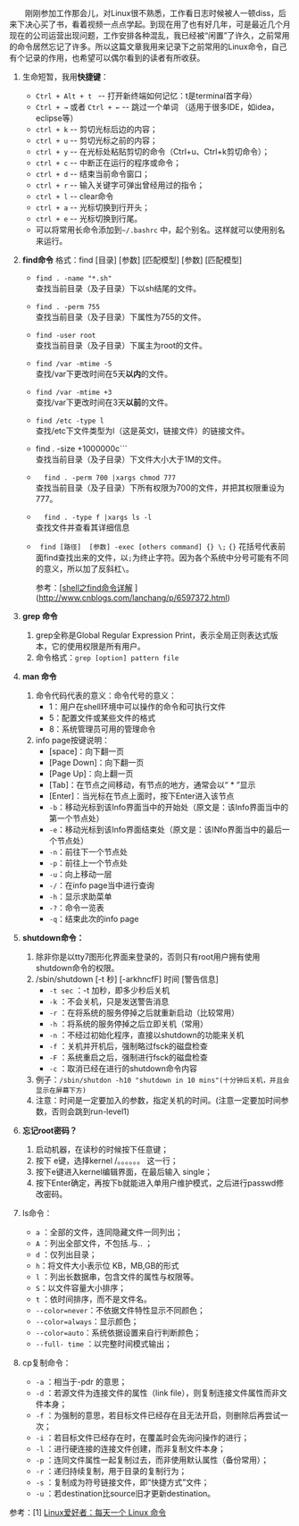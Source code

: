 &#8194;&#8194;&#8194;&#8194;刚刚参加工作那会儿，对Linux很不熟悉，工作看日志时候被人一顿diss，后来下决心买了书，看着视频一点点学起。到现在用了也有好几年，可是最近几个月现在的公司运营出现问题，工作安排各种混乱，我已经被“闲置”了许久，之前常用的命令居然忘记了许多。所以这篇文章我用来记录下之前常用的Linux命令，自己有个记录的作用，也希望可以偶尔看到的读者有所收获。

1. 生命短暂，我用**快捷键**：
    - ```Ctrl + Alt + t ``` -- 打开新终端如何记忆：t是terminal首字母）
    - ```Ctrl + →``` 或者 ```Ctrl + ←``` -- 跳过一个单词 （适用于很多IDE，如idea，eclipse等）
    - ```ctrl + k``` -- 剪切光标后边的内容；
    - ```ctrl + u``` -- 剪切光标之前的内容；
    - ```ctrl + y``` -- 在光标处粘贴剪切的命令（Ctrl+u、Ctrl+k剪切命令）；
    - ```ctrl + c``` -- 中断正在运行的程序或命令；
    - ```ctrl + d``` -- 结束当前命令窗口；
    - ```ctrl + r``` -- 输入关键字可弹出曾经用过的指令；
    - ```ctrl + l``` -- clear命令
    - ```ctrl + a``` -- 光标切换到行开头；
    - ```ctrl + e``` -- 光标切换到行尾。
    - 可以将常用长命令添加到```~/.bashrc``` 中，起个别名。这样就可以使用别名来运行。

2. **find命令**
格式：find [目录] [参数] [匹配模型] [参数] [匹配模型]  
    - ```find . -name "*.sh"```           
    查找当前目录（及子目录）下以sh结尾的文件。
    - ```find . -perm 755```           
查找当前目录（及子目录）下属性为755的文件。
    - ```find -user root```                  
    查找当前目录（及子目录）下属主为root的文件。
    - ```find /var -mtime -5```           
     查找/var下更改时间在5天**以内**的文件。
    - ```find /var -mtime +3```          
     查找/var下更改时间在3天**以前**的文件。
    - ```find /etc -type l```                
     查找/etc下文件类型为l（这是英文l，链接文件）的链接文件。
    - find . -size +1000000c```    
      查找当前目录（及子目录）下文件大小大于1M的文件。
    - ```  find . -perm 700 |xargs chmod 777```           
      查找当前目录（及子目录）下所有权限为700的文件，并把其权限重设为777。
    - ```  find . -type f |xargs ls -l```  
      查找文件并查看其详细信息
    - ``` find [路径]  [参数] -exec [others command] {} \;```
      ```{}``` 花括号代表前面find查找出来的文件，以```;```为终止字符。因为各个系统中分号可能有不同的意义，所以加了反斜杠```\```。  

		参考：[[shell之find命令详解](https://www.cnblogs.com/lanchang/p/6597372.html)
](http://www.cnblogs.com/lanchang/p/6597372.html)

3. **grep 命令**
	1. grep全称是Global Regular Expression Print，表示全局正则表达式版本，它的使用权限是所有用户。
	2. 命令格式：```grep [option] pattern file```

4. **man 命令**
	1. 命令代码代表的意义：命令代号的意义：
	    -  1：用户在shell环境中可以操作的命令和可执行文件
    	-  5：配置文件或某些文件的格式
    	-  8：系统管理员可用的管理命令
    2. info page按键说明：
   		- [space]：向下翻一页
  		- [Page Down]：向下翻一页
  		- [Page Up]：向上翻一页
  		- [Tab]：在节点之间移动，有节点的地方，通常会以“ * ”显示
  		- [Enter]：当光标在节点上面时，按下Enter进入该节点
		- ```-b```：移动光标到该Info界面当中的开始处（原文是：该Info界面当中的第一个节点处）
		- ```-e```：移动光标到该Info界面结束处（原文是：该INfo界面当中的最后一个节点处）
		- ```-n```：前往下一个节点处
		- ```-p```：前往上一个节点处
		- ```-u```：向上移动一层
		- ```-/```：在info page当中进行查询
		- ```-h```：显示求助菜单
		- ```-?```：命令一览表
		- ```-q```：结束此次的info page
5. **shutdown命令：**
	1. 除非你是以tty7图形化界面来登录的，否则只有root用户拥有使用shutdown命令的权限。
	2. /sbin/shutdown [-t 秒] [-arkhncfF] 时间 [警告信息]
		- ```-t sec``` ：-t 加秒，即多少秒后关机
  		- ```-k``` ：不会关机，只是发送警告消息
  		- ```-r``` ：在将系统的服务停掉之后就重新启动（比较常用）
  		- ```-h``` ：将系统的服务停掉之后立即关机（常用）
  		- ```-n``` ：不经过初始化程序，直接以shutdown的功能来关机
  		- ```-f``` ：关机并开机后，强制略过fsck的磁盘检查
  		- ```-F``` ：系统重启之后，强制进行fsck的磁盘检查
  		- ```-c``` ：取消已经在进行的shutdown命令内容
  	3. 例子：```/sbin/shutdon -h10 "shutdown in 10 mins"(十分钟后关机，并且会显示在屏幕下方)```
 	4. 注意：时间是一定要加入的参数，指定关机的时间。(注意一定要加时间参数，否则会跳到run-level1)
6. **忘记root密码？**
	1. 启动机器，在读秒的时候按下任意键；
  	2. 按下 e键，选择kernel /。。。。。。 这一行；
  	3. 按下e键进入kernel编辑界面，在最后输入 single；
  	4. 按下Enter确定，再按下b就能进入单用户维护模式，之后进行passwd修改密码。

9. ls命令：
	- ```a``` ：全部的文件，连同隐藏文件一同列出；
  	- ```A``` ：列出全部文件，不包括.与.. ；
  	- ```d``` ：仅列出目录；
	- ```h```：将文件大小表示位 KB，MB,GB的形式
	- ```l``` ：列出长数据串，包含文件的属性与权限等。
	- ```S```：以文件容量大小排序；
	- ```t``` ：依时间排序，而不是文件名。
 	- ```--color=never```：不依据文件特性显示不同颜色；
 	- ```--color=always```：显示颜色；
 	- ```--color=auto```：系统依据设置来自行判断颜色；
 	- ```--full- time``` ：以完整时间模式输出；

10. cp复制命令：
	- ```-a``` ：相当于-pdr 的意思；
	- ```-d``` ：若源文件为连接文件的属性（link file），则复制连接文件属性而非文件本身；
	- ```-f```  ：为强制的意思，若目标文件已经存在且无法开启，则删除后再尝试一次；
	- ```-i```  ：若目标文件已经存在时，在覆盖时会先询问操作的进行；
	- ```-l```  ：进行硬连接的连接文件创建，而非复制文件本身；
	- ```-p``` ：连同文件属性一起复制过去，而非使用默认属性（备份常用）；
	- ```-r```  ：递归持续复制，用于目录的复制行为；
	- ```-s```  ：复制成为符号链接文件，即“快捷方式”文件；
	- ```-u```  ：若destination比source旧才更新destination。


参考：[1] [Linux爱好者：每天一个 Linux 命令](https://mp.weixin.qq.com/s/G3Los9__bmhwBy-1L8glXA)
&#8194;&#8194;&#8194;&#8194;&#8194;&#8194;